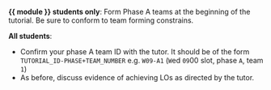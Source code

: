 **{{ module }} students only**: Form Phase A teams at the beginning of the tutorial. Be sure to conform to team forming constrains.

<panel type="danger" src="../../admin/teams.md#main" header="%%Admin {{ icon_embedding }}%% Team Forming :star:" />

**All students**: 
* Confirm your phase A team ID with the tutor. It should be of the form `TUTORIAL_ID-PHASE+TEAM_NUMBER` e.g. `W09-A1` (`W`ed `09`00 slot, phase `A`, team `1`)
* As before, discuss evidence of achieving LOs as directed by the tutor.

